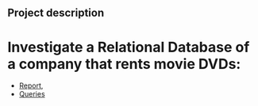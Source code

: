 ## Project description 

# Investigate a Relational Database of a company that rents movie DVDs:
- [Report](https://github.com/lllana/Udacity_SQL/blob/master/sql-project-submission-Sviatlana_Rubchenia.pdf), 
- [Queries](https://github.com/lllana/Udacity_SQL/blob/master/Subm_queries.sql])
